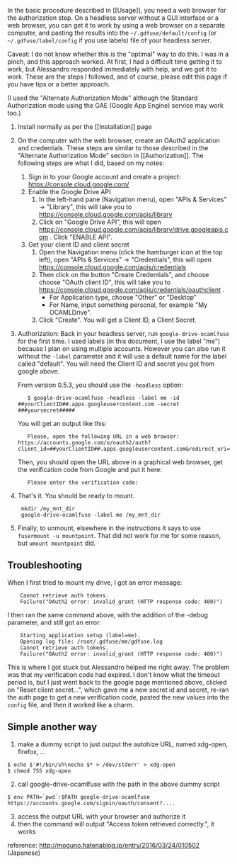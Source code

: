 In the basic procedure described in [[Usage]], you need a web browser for the authorization step.  On a headless server without a GUI interface or a web browser, you can get it to work by using a web browser on a separate computer, and pasting the results into the `~/.gdfuse/default/config` (or `~/.gdfuse/label/config` if you use labels) file of your headless server.

Caveat: I do not know whether this is the "optimal" way to do this.  I was in a pinch, and this approach worked.  At first, I had a difficult time getting it to work, but Alessandro responded immediately with help, and we got it to work.   These are the steps I followed, and of course, please edit this page if you have tips or a better approach.   

(I used the "Alternate Authorization Mode"  although the Standard Authorization mode using the GAE (Google App Engine) service may work too.)

1. Install normally as per the [[Installation]] page
1. On the computer with the web browser, create an OAuth2 application and credentials. These steps are similar to those described in the "Alternate Authorization Mode" section in [[Authorization]]. The following steps are what I did, based on my notes:
    1. Sign in to your Google account and create a project: https://console.cloud.google.com/
    1. Enable the Google Drive API
        1. In the left-hand pane (Navigation menu), open "APIs & Services" -> "Library", this will take you to https://console.cloud.google.com/apis/library
        1. Click on "Google Drive API", this will open https://console.cloud.google.com/apis/library/drive.googleapis.com . Click "ENABLE API".
    1. Get your client ID and client secret
        1. Open the Navigation menu (click the hamburger icon at the top left), open "APIs & Services" -> "Credentials", this will open https://console.cloud.google.com/apis/credentials
        1. Then click on the button "Create Credentials", and choose choose "OAuth client ID", this will take you to https://console.cloud.google.com/apis/credentials/oauthclient .
            * For Application type, choose "Other" or "Desktop"
            * For Name, input something personal, for example "My OCAMLDrive".
        1. Click "Create". You will get a Client ID, a Client Secret.

1. Authorization: Back in your headless server, run `google-drive-ocamlfuse` for the first time. I used labels (in this document, I use the label "me") because I plan on using multiple accounts. However you can also run it without the `-label` parameter and it will use a default name for the label called "default". You will need the Client ID and secret you got from google above.

    From version 0.5.3, you should use the `-headless` option:

          $ google-drive-ocamlfuse -headless -label me -id ##yourClientID##.apps.googleusercontent.com -secret ###yoursecret##### 

    You will get an output like this:

          Please, open the following URL in a web browser: https://accounts.google.com/o/oauth2/auth?client_id=##yourClientID##.apps.googleusercontent.com&redirect_uri=urn%3Aietf%3Awg%3Aoauth%3A2.0%3Aoob&scope=https%3A%2F%2Fwww.googleapis.com%2Fauth%2Fdrive&response_type=code&access_type=offline&approval_prompt=force

    Then, you should open the URL above in a graphical web browser, get the verification code from Google
    and put it here:

          Please enter the verification code: 

1. That's it. You should be ready to mount.

        mkdir /my_mnt_dir
        google-drive-ocamlfuse -label me /my_mnt_dir

1. Finally, to unmount, elsewhere in the instructions it says to use `fusermount -u mountpoint`.  That did not work for me for some reason, but `umount mountpoint` did.

Troubleshooting
---------------

When I first tried to mount my drive, I got an error message:


        Cannot retrieve auth tokens.
        Failure("OAuth2 error: invalid_grant (HTTP response code: 400)")


I then ran the same command above, with the addition of the -debug parameter, and still got an error:

		Starting application setup (label=me).
		Opening log file: /root/.gdfuse/me/gdfuse.log
		Cannot retrieve auth tokens.
		Failure("OAuth2 error: invalid_grant (HTTP response code: 400)")

This is where I got stuck but Alessandro helped me right away.  The problem was that my verification code had expired. I don't know what the timeout period is, but I just went back to the google page mentioned above, clicked on "Reset client secret…", which gave me a new secret id and secret, re-ran the auth page to get a new verification code, pasted  the new values into the `config` file, and then it worked like a charm. 

Simple another way
---------------
1. make a dummy script to just output the autohize URL, named xdg-open, firefox, ...
```
$ echo $'#!/bin/sh\necho $* > /dev/stderr' > xdg-open
$ chmod 755 xdg-open
```
2. call google-drive-ocamlfuse with the path in the above dummy script
```
$ env PATH=`pwd`:$PATH google-drive-ocamlfuse
https://accounts.google.com/signin/oauth/consent?....
```
3. access the output URL with your browser and authorize it
4. then the command will output "Access token retrieved correctly.", it works

reference: http://moguno.hatenablog.jp/entry/2016/03/24/010502 (Japanese)